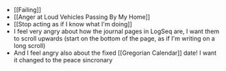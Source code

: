 - [[Failing]]
- [[Anger at Loud Vehicles Passing By My Home]]
- [[Stop acting as if I know what I'm doing]]
- I feel very angry about how the journal pages in LogSeq are, I want them to scroll upwards (start on the bottom of the page, as if I'm writing on a long scroll)
- And I feel angry also about the fixed [[Gregorian Calendar]] date! I want it changed to the peace sincronary